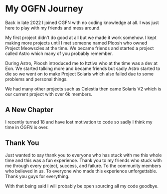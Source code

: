 # My OGFN Journey

Back in late 2022 I joined OGFN with no coding knowledge at all. I was just here to play with my friends and mess around.

My first project didn't do good at all but we made it work somehow. I kept making more projects until I met someone named Ploosh who owned Project Meowscles at the time. We became friends and started a project called Astro which many of you probably remember.

During Astro, Ploosh introduced me to Itztiva who at the time was a dev at Eon. We started talking more and became friends but sadly Astro started to die so we went on to make Project Solaris which also failed due to some problems and personal things.

We had many other projects such as Celestia then came Solaris V2 which is our current project with over 6k members.

## A New Chapter

I recently turned 18 and have lost motivation to code so sadly I think my time in OGFN is over.

## Thank You

Just wanted to say thank you to everyone who has stuck with me this whole time and this was a fun experience. Thank you to my friends who stuck with me through every project, success, and failure. To the community members who believed in us. To everyone who made this experience unforgettable. Thank you guys for everything.

With that being said I will probably be open sourcing all my code goodbye.
